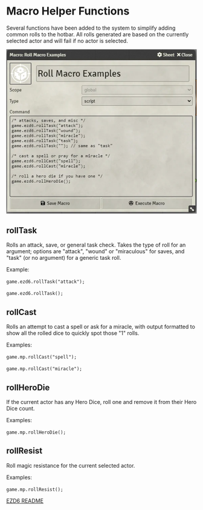 # Macro Helper Functions

Several functions have been added to the system to simplify adding common rolls to the hotbar.  All rolls generated are based on the currently selected actor and will fail if no actor is selected.

![Macro Examples](/doc-images/Roll%20Macro%20Examples.webp)

## rollTask
Rolls an attack, save, or general task check.  Takes the type of roll for an argument; options are "attack", "wound" or "miraculous" for saves, and "task" (or no argument) for a generic task roll.


Example:

`game.ezd6.rollTask("attack");`

`game.ezd6.rollTask();`


## rollCast
Rolls an attempt to cast a spell or ask for a miracle, with output formatted to show all the rolled dice to quickly spot those "1" rolls.

Examples:

`game.mp.rollCast("spell");`

`game.mp.rollCast("miracle");`



## rollHeroDie
If the current actor has any Hero Dice, roll one and remove it from their Hero Dice count.

Examples:

`game.mp.rollHeroDie();`


## rollResist
Roll magic resistance for the current selected actor.

Examples:

`game.mp.rollResist();`


[EZD6 README](README.md)
